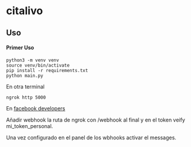# citalivo

## Uso

#### Primer Uso

```
python3 -m venv venv
source venv/bin/activate
pip install -r requirements.txt
python main.py
```

En otra terminal

```
ngrok http 5000
```


En [facebook developers](https://developers.facebook.com/apps/1634411890567136/use_cases/customize/wa-settings/?product_route=whatsapp-business&business_id=1244047720790855&use_case_enum=WHATSAPP_BUSINESS_MESSAGING&selected_tab=wa-dev-console)

Añadir webhook la ruta de ngrok con /webhook al final y en el token veify mi_token_personal.

Una vez configurado en el panel de los wbhooks activar el messages.